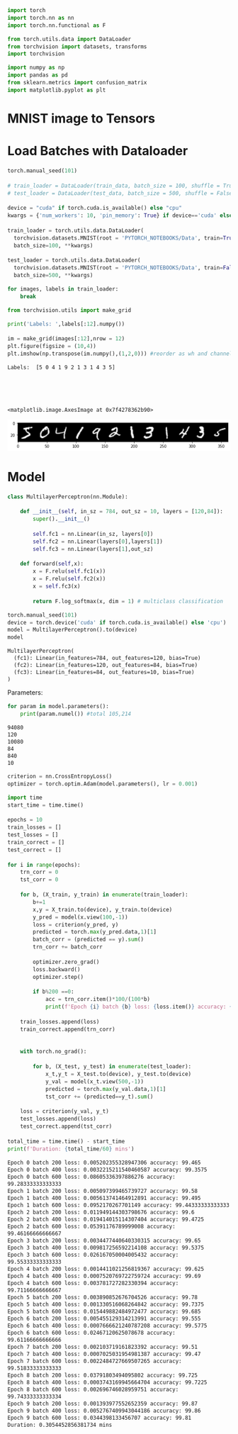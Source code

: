 ```python
import torch
import torch.nn as nn
import torch.nn.functional as F

```


```python
from torch.utils.data import DataLoader
from torchvision import datasets, transforms
import torchvision
```


```python
import numpy as np
import pandas as pd
from sklearn.metrics import confusion_matrix
import matplotlib.pyplot as plt
```

# MNIST image to Tensors

# Load Batches with Dataloader 


```python
torch.manual_seed(101)

# train_loader = DataLoader(train_data, batch_size = 100, shuffle = True)
# test_loader = DataLoader(test_data, batch_size = 500, shuffle = False)

device = "cuda" if torch.cuda.is_available() else "cpu"
kwargs = {'num_workers': 10, 'pin_memory': True} if device=='cuda' else {}

train_loader = torch.utils.data.DataLoader(
  torchvision.datasets.MNIST(root = 'PYTORCH_NOTEBOOKS/Data', train=True, download=True, transform = transforms.ToTensor()),
  batch_size=100, **kwargs)

test_loader = torch.utils.data.DataLoader(
  torchvision.datasets.MNIST(root = 'PYTORCH_NOTEBOOKS/Data', train=False, download=True, transform = transforms.ToTensor()),
  batch_size=500, **kwargs)
```


```python
for images, labels in train_loader:
    break
```


```python
from torchvision.utils import make_grid
```


```python
print('Labels: ',labels[:12].numpy())

im = make_grid(images[:12],nrow = 12)
plt.figure(figsize = (10,4))
plt.imshow(np.transpose(im.numpy(),(1,2,0))) #reorder as wh and channel
```

    Labels:  [5 0 4 1 9 2 1 3 1 4 3 5]





    <matplotlib.image.AxesImage at 0x7f4278362b90>




    
![png](output_8_2.png)
    


# Model 


```python
class MultilayerPerceptron(nn.Module):
    
    def __init__(self, in_sz = 784, out_sz = 10, layers = [120,84]):
        super().__init__()
        
        self.fc1 = nn.Linear(in_sz, layers[0])
        self.fc2 = nn.Linear(layers[0],layers[1])
        self.fc3 = nn.Linear(layers[1],out_sz)
    
    def forward(self,x):
        x = F.relu(self.fc1(x))
        x = F.relu(self.fc2(x))
        x = self.fc3(x)
        
        return F.log_softmax(x, dim = 1) # multiclass classification

```


```python
torch.manual_seed(101)
device = torch.device('cuda' if torch.cuda.is_available() else 'cpu')
model = MultilayerPerceptron().to(device)
model
```




    MultilayerPerceptron(
      (fc1): Linear(in_features=784, out_features=120, bias=True)
      (fc2): Linear(in_features=120, out_features=84, bias=True)
      (fc3): Linear(in_features=84, out_features=10, bias=True)
    )



Parameters:


```python
for param in model.parameters():
    print(param.numel()) #total 105,214
```

    94080
    120
    10080
    84
    840
    10



```python
criterion = nn.CrossEntropyLoss()
optimizer = torch.optim.Adam(model.parameters(), lr = 0.001)
```


```python
import time
start_time = time.time()

epochs = 10
train_losses = []
test_losses = []
train_correct = []
test_correct = []

for i in range(epochs):
    trn_corr = 0
    tst_corr = 0
    
    for b, (X_train, y_train) in enumerate(train_loader):
        b+=1
        x,y = X_train.to(device), y_train.to(device)
        y_pred = model(x.view(100,-1))
        loss = criterion(y_pred, y)
        predicted = torch.max(y_pred.data,1)[1]
        batch_corr = (predicted == y).sum()
        trn_corr += batch_corr
        
        optimizer.zero_grad()
        loss.backward()
        optimizer.step()
        
        if b%200 ==0:
            acc = trn_corr.item()*100/(100*b)
            print(f'Epoch {i} batch {b} loss: {loss.item()} accuracy: {acc}')

    train_losses.append(loss)
    train_correct.append(trn_corr)
    
    
    with torch.no_grad():
        
        for b, (X_test, y_test) in enumerate(test_loader):
            x_t,y_t = X_test.to(device), y_test.to(device)
            y_val = model(x_t.view(500,-1))
            predicted = torch.max(y_val.data,1)[1]
            tst_corr += (predicted==y_t).sum()
            
    loss = criterion(y_val, y_t)
    test_losses.append(loss)
    test_correct.append(tst_corr)

total_time = time.time() - start_time
print(f'Duration: {total_time/60} mins')
```

    Epoch 0 batch 200 loss: 0.005202355328947306 accuracy: 99.465
    Epoch 0 batch 400 loss: 0.0032215211540460587 accuracy: 99.3575
    Epoch 0 batch 600 loss: 0.08605336397886276 accuracy: 99.28333333333333
    Epoch 1 batch 200 loss: 0.005097399465739727 accuracy: 99.58
    Epoch 1 batch 400 loss: 0.005613741464912891 accuracy: 99.495
    Epoch 1 batch 600 loss: 0.0952170267701149 accuracy: 99.44333333333333
    Epoch 2 batch 200 loss: 0.011949144303798676 accuracy: 99.6
    Epoch 2 batch 400 loss: 0.019414015114307404 accuracy: 99.4725
    Epoch 2 batch 600 loss: 0.05391176789999008 accuracy: 99.46166666666667
    Epoch 3 batch 200 loss: 0.0034477440640330315 accuracy: 99.65
    Epoch 3 batch 400 loss: 0.009817256592214108 accuracy: 99.5375
    Epoch 3 batch 600 loss: 0.026167050004005432 accuracy: 99.55333333333333
    Epoch 4 batch 200 loss: 0.0014411021256819367 accuracy: 99.625
    Epoch 4 batch 400 loss: 0.0007520769722759724 accuracy: 99.69
    Epoch 4 batch 600 loss: 0.003781727282330394 accuracy: 99.71166666666667
    Epoch 5 batch 200 loss: 0.003890852676704526 accuracy: 99.78
    Epoch 5 batch 400 loss: 0.001330516068264842 accuracy: 99.7375
    Epoch 5 batch 600 loss: 0.015449882484972477 accuracy: 99.685
    Epoch 6 batch 200 loss: 0.005455129314213991 accuracy: 99.555
    Epoch 6 batch 400 loss: 0.0007666621240787208 accuracy: 99.5775
    Epoch 6 batch 600 loss: 0.02467120625078678 accuracy: 99.61166666666666
    Epoch 7 batch 200 loss: 0.002103719161823392 accuracy: 99.51
    Epoch 7 batch 400 loss: 0.0007025031954981387 accuracy: 99.47
    Epoch 7 batch 600 loss: 0.0022484727669507265 accuracy: 99.51833333333333
    Epoch 8 batch 200 loss: 0.03791803494095802 accuracy: 99.725
    Epoch 8 batch 400 loss: 0.0003743169945664704 accuracy: 99.7225
    Epoch 8 batch 600 loss: 0.002696746028959751 accuracy: 99.74333333333334
    Epoch 9 batch 200 loss: 0.001393977552652359 accuracy: 99.87
    Epoch 9 batch 400 loss: 0.0052767409943044186 accuracy: 99.86
    Epoch 9 batch 600 loss: 0.0344398133456707 accuracy: 99.81
    Duration: 0.3054452856381734 mins



```python

```
